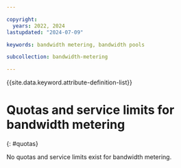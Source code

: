 ```yaml
---

copyright:
  years: 2022, 2024
lastupdated: "2024-07-09"

keywords: bandwidth metering, bandwidth pools

subcollection: bandwidth-metering

---
```


{{site.data.keyword.attribute-definition-list}}

# Quotas and service limits for bandwidth metering
{: #quotas}

No quotas and service limits exist for bandwidth metering.